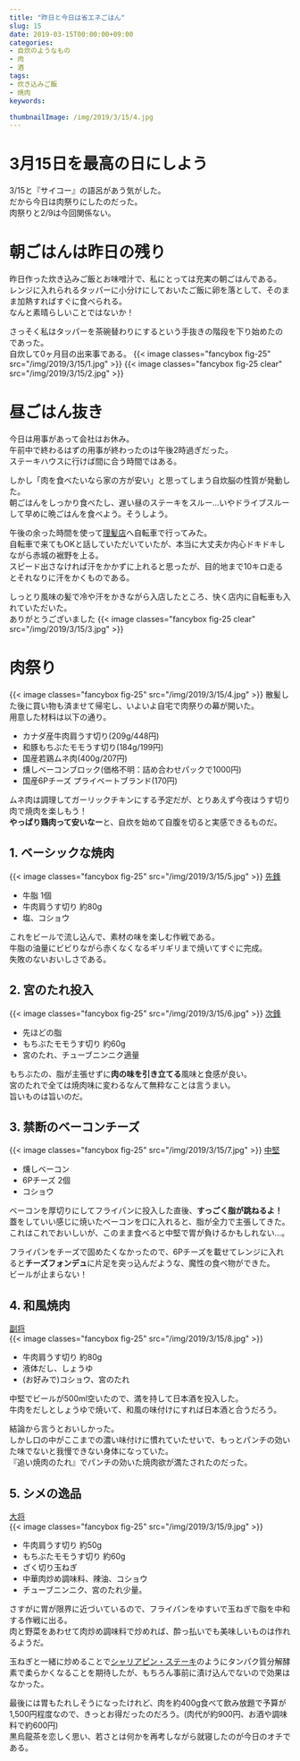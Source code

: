 ```yaml
---
title: "昨日と今日は省エネごはん"
slug: 15
date: 2019-03-15T00:00:00+09:00
categories:
- 自炊のようなもの
- 肉
- 酒
tags:
- 炊き込みご飯
- 焼肉
keywords:

thumbnailImage: /img/2019/3/15/4.jpg
---
```


# 3月15日を最高の日にしよう

3/15と『サイコー』の語呂があう気がした。  
だから今日は<ssr>肉祭り</ssr>にしたのだった。  
肉祭りと2/9は今回関係ない。
<!--more-->

# 朝ごはんは昨日の残り

昨日作った炊き込みご飯とお味噌汁で、私にとっては充実の朝ごはんである。  
レンジに入れられるタッパーに小分けにしておいたご飯に卵を落として、そのまま加熱すればすぐに食べられる。  
なんと素晴らしいことではないか！  
  
さっそく私はタッパーを茶碗替わりにするという手抜きの階段を下り始めたのであった。  
自炊して0ヶ月目の出来事である。
{{< image classes="fancybox fig-25" src="/img/2019/3/15/1.jpg" >}}
{{< image classes="fancybox fig-25 clear" src="/img/2019/3/15/2.jpg" >}}

# 昼ごはん抜き

今日は用事があって会社はお休み。  
午前中で終わるはずの用事が終わったのは午後2時過ぎだった。  
ステーキハウスに行けば間に合う時間ではある。  
  
しかし「肉を食べたいなら<ssr>家の方が安い</ssr>」と思ってしまう自炊脳の性質が発動した。  
朝ごはんをしっかり食べたし、遅い昼のステーキをスルー…いやドライブスルーして早めに晩ごはんを食べよう。そうしよう。  
  
午後の余った時間を使って[理髪店](http://riyonara.blog.fc2.com/)へ自転車で行ってみた。  
自転車で来てもOKと話していただいていたが、本当に大丈夫か内心ドキドキしながら赤城の裾野を上る。  
スピード出さなければ汗をかかずに上れると思ったが、目的地まで10キロ走るとそれなりに汗をかくものである。  
  
しっとり風味の髪で冷や汗をかきながら入店したところ、快く店内に自転車も入れていただいた。  
<ssr>ありがとうございました</ssr>
{{< image classes="fancybox fig-25 clear" src="/img/2019/3/15/3.jpg" >}}

# 肉祭り

{{< image classes="fancybox fig-25" src="/img/2019/3/15/4.jpg" >}}
散髪した後に買い物も済ませて帰宅し、いよいよ自宅で肉祭りの幕が開いた。  
用意した材料は以下の通り。

+ カナダ産牛肉肩うす切り(209g/448円)
+ 和豚もちぶたモモうす切り(184g/199円)
+ 国産若鶏ムネ肉(400g/207円)
+ 燻しベーコンブロック(価格不明：詰め合わせパックで1000円)
+ 国産6Pチーズ プライベートブランド(170円)

ムネ肉は調理してガーリックチキンにする予定だが、とりあえず今夜はうす切り肉で焼肉を楽しもう！  
<b>やっぱり鶏肉って安いなー</b>と、自炊を始めて自腹を切ると実感できるものだ。  
  
## 1. ベーシックな焼肉

{{< image classes="fancybox fig-25" src="/img/2019/3/15/5.jpg" >}}
[先鋒](https://twitter.com/gunma_no_yaro/status/1106504177897754624)  

+ 牛脂 1個
+ 牛肉肩うす切り 約80g
+ 塩、コショウ

これをビールで流し込んで、素材の味を楽しむ作戦である。  
牛脂の油量にビビりながら赤くなくなるギリギリまで焼いてすぐに完成。  
失敗のないおいしさである。

## 2. 宮のたれ投入

{{< image classes="fancybox fig-25" src="/img/2019/3/15/6.jpg" >}}
[次鋒](https://twitter.com/gunma_no_yaro/status/1106506276278689794)  

+ 先ほどの脂
+ もちぶたモモうす切り 約60g
+ 宮のたれ、チューブニンニク適量

もちぶたの、脂が主張せずに<b>肉の味を引き立てる</b>風味と食感が良い。  
宮のたれで全ては焼肉味に変わるなんて無粋なことは言うまい。  
旨いものは旨いのだ。  

## 3. 禁断のベーコンチーズ

{{< image classes="fancybox fig-25" src="/img/2019/3/15/7.jpg" >}}
[中堅](https://twitter.com/gunma_no_yaro/status/1106511484996075520)  

+ 燻しベーコン
+ 6Pチーズ 2個
+ コショウ

ベーコンを厚切りにしてフライパンに投入した直後、<b>すっごく脂が跳ねるよ！</b>  
蓋をしていい感じに焼いたベーコンを口に入れると、脂が全力で主張してきた。  
これはこれでおいしいが、このまま食べると中堅で胃が負けるかもしれない…。  
  
フライパンをチーズで固めたくなかったので、6Pチーズを載せてレンジに入れると<b>チーズフォンデュ</b>に片足を突っ込んだような、<ssr>魔性の食べ物</ssr>ができた。  
ビールが止まらない！  

## 4. 和風焼肉

[副将](https://twitter.com/gunma_no_yaro/status/1106517328693387266)  
{{< image classes="fancybox fig-25" src="/img/2019/3/15/8.jpg" >}}

+ 牛肉肩うす切り 約80g
+ 液体だし、しょうゆ
+ (お好みで)コショウ、宮のたれ

中堅でビールが500ml空いたので、満を持して日本酒を投入した。  
牛肉をだしとしょうゆで焼いて、和風の味付けにすれば日本酒と合うだろう。  
  
結論から言うとおいしかった。  
しかし口の中がここまでの濃い味付けに慣れていたせいで、もっとパンチの効いた味でないと我慢できない身体になっていた。  
『追い焼肉のたれ』でパンチの効いた焼肉欲が満たされたのだった。  

## 5. シメの逸品

[大将](https://twitter.com/gunma_no_yaro/status/1106528417548132352)  
{{< image classes="fancybox fig-25" src="/img/2019/3/15/9.jpg" >}}

+ 牛肉肩うす切り 約50g
+ もちぶたモモうす切り 約60g
+ ざく切り玉ねぎ
+ 中華肉炒め調味料、辣油、コショウ
+ チューブニンニク、宮のたれ少量。

さすがに胃が限界に近づいているので、フライパンをゆすいで玉ねぎで脂を中和する作戦に出る。  
肉と野菜をあわせて肉炒め調味料で炒めれば、酔っ払いでも美味しいものは作れるようだ。  
  
玉ねぎと一緒に炒めることで[シャリアピン・ステーキ](https://ja.wikipedia.org/wiki/%E3%82%B7%E3%83%A3%E3%83%AA%E3%82%A2%E3%83%94%E3%83%B3%E3%83%BB%E3%82%B9%E3%83%86%E3%83%BC%E3%82%AD)のようにタンパク質分解酵素で柔らかくなることを期待したが、もちろん事前に漬け込んでないので<ssr>効果はなかった</ssr>。  
  
最後には胃もたれしそうになったけれど、肉を約400g食べて飲み放題で予算が1,500円程度なので、きっとお得だったのだろう。(肉代が約900円、お酒や調味料で約600円)  
黒烏龍茶を恋しく思い、若さとは何かを<ssr>再考</ssr>しながら就寝したのが今日のオチである。  
